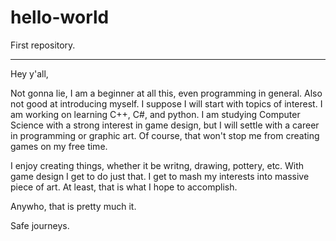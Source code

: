 # hello-world

First repository. 

----------------------------------------------------------------------------------------------------

Hey y'all,

Not gonna lie, I am a beginner at all this, even programming in general. Also not good at
introducing myself. I suppose I will start with topics of interest. I am working on learning C++, C#,
and python. I am studying Computer Science with a strong interest in game design, but I will settle
with a career in programming or graphic art. Of course, that won't stop me from creating games on my
free time.

I enjoy creating things, whether it be writng, drawing, pottery, etc. With game design I get to do
just that. I get to mash my interests into massive piece of art. At least, that is what I hope to
accomplish.

Anywho, that is pretty much it.

Safe journeys.
